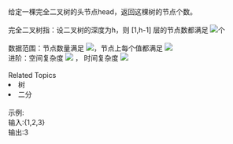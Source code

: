 <div>  给定一棵完全二叉树的头节点head，返回这棵树的节点个数。 </div> <div>  <br> </div> <div>  完全二叉树指：设二叉树的深度为h，则 [1,h-1] 层的节点数都满足 <img src="https://www.nowcoder.com/equation?tex=2%5E%7Bi-1%7D">个 </div> <div>  <br> </div> <div>  数据范围：节点数量满足 <img src="https://www.nowcoder.com/equation?tex=0%20%5Cle%20n%20%5Cle%20100000">，节点上每个值都满足 <img src="https://www.nowcoder.com/equation?tex=0%20%5Cle%20val%20%5Cle%20100000"> </div> <div>  进阶：空间复杂度 <img src="https://www.nowcoder.com/equation?tex=O(1)"> ， 时间复杂度 <img src="https://www.nowcoder.com/equation?tex=O(n)"> </div><div><br></div><div><div>Related Topics</div><div><li>树</li><li>二分</li></div></div><br>示例:<br>输入:{1,2,3} <br>输出:3<br>